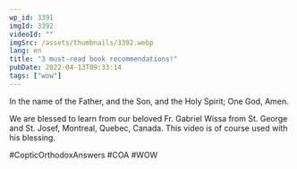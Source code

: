 ```yaml
---
wp_id: 3391
imgId: 3392
videoId: ""
imgSrc: /assets/thumbnails/3392.webp
lang: en
title: "3 must-read book recommendations!"
pubDate: 2022-04-13T09:33:14
tags: ["wow"]
---
```


<!-- page: 6 -->

<p>In the name of the Father, and the Son, and the Holy Spirit; One God, Amen.</p>
<p>We are blessed to learn from our beloved Fr. Gabriel Wissa from St. George and St. Josef, Montreal, Quebec, Canada. This video is of course used with his blessing.</p>
<p>#CopticOrthodoxAnswers #COA #WOW</p>
